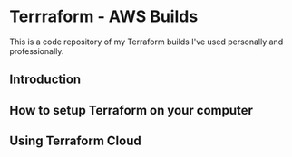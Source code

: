 # Terrraform - AWS Builds

This is a code repository of my Terraform builds I've used personally and professionally.

## Introduction

## How to setup Terraform on your computer

## Using Terraform Cloud